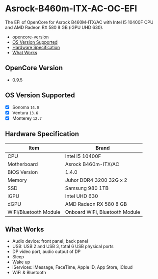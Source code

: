 # Asrock-B460m-ITX-AC-OC-EFI
The EFI of OpenCore for Asrock B460M-ITX/AC with Intel I5 10400F CPU and AMD Radeon RX 580 8 GB (iGPU UHD 630).

- [opencore-version](#opencore-version)
- [OS Version Supported](#os-version-supported)
- [Hardware Specification](#Hardware-Specification)
- [What Works](#What-Works)

## OpenCore Version
- 0.9.5

## OS Version Supported
- [x] Sonoma `14.0`
- [x] Ventura `13.6`
- [x] Monterey `12.7`

## Hardware Specification
| Item | Brand |
| --- | --- |
| CPU | Intel I5 10400F | 
| Motherboard | Asrock B460m-ITX/AC|
| BIOS Version | 1.4.0 |
| Memory | Juhor DDR4 3200 32G x 2 |
| SSD | Samsung 980 1TB |
| iGPU | Intel UHD 630 |
| dGPU | AMD Radeon RX 580 8 GB |
| WiFi/Bluetooth Module | Onboard WiFi, Bluetooth Module |


## What Works
- Audio device: front panel, back panel
- USB: USB 2 and USB 3, total 6 USB physical ports
- DP video port, audio output of DP
- Sleep
- Wake up
- iServices: iMessage, FaceTime, Apple ID, App Store, iCloud
- WiFI & Bluetooth
